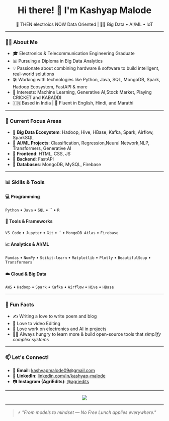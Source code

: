 <h1 align="center">Hi there! 👋 I'm Kashyap Malode</h1>

<p align="center">
  🚀 THEN electroics NOW  Data Oriented | 👨‍💻 Big Data • AI/ML • IoT 
</p>

---

### 👨‍🎓 About Me

- 🎓 Electronics & Telecommunication Engineering Graduate  
- 📊 Pursuing a Diploma in Big Data Analytics  
- 💡 Passionate about combining hardware & software to build intelligent, real-world solutions  
- 🛠️ Working with technologies like Python, Java, SQL, MongoDB, Spark, Hadoop Ecosystem, FastAPI & more  
- 🧠 Interests: Machine Learning, Generative AI,Stock Market, Playing CRICKET and KABADDI
- 🇮🇳 Based in India | 💬 Fluent in English, Hindi, and Marathi

---

### 🧠 Current Focus Areas

- 🔹 **Big Data Ecosystem**: Hadoop, Hive, HBase, Kafka, Spark, Airflow, SparkSQL
- 🔹 **AI/ML Projects**: Classification, Regression,Neural Network,NLP, Transformers, Generative AI  
- 🔹 **Frontend**: HTML, CSS, JS
- 🔹 **Backend**: FastAPI  
- 🔹 **Databases**: MongoDB, MySQL, Firebase 

---

### 📊 Skills & Tools

#### 💻 Programming
`Python` • `Java` • `SQL` • `` • `R`  
#### 🧰 Tools & Frameworks
`VS Code` • `Jupyter` • `Git` • `` • `MongoDB Atlas` • `Firebase`  
#### 📈 Analytics & AI/ML
`Pandas` • `NumPy` • `Scikit-learn` • `Matplotlib` • `Plotly` • `BeautifulSoup` • `Transformers`  
#### ☁️ Cloud & Big Data
`AWS` • `Hadoop` • `Spark` • `Kafka` • `Airflow` • `Hive` • `HBase`  

---

### 📌 Fun Facts

- ✍️ Writing a love to write poem and blog
- 🌿 Love to video Editing 
- 🧪 Love work on  electronics and AI in projects 
- 🧑‍🏫 Always hungry to learn more & build open-source tools that *simplify complex systems*

---

### 📫 Let's Connect!

- 📩 **Email**: kashyapmalode09@gmail.com  
- 💼 **LinkedIn**: [linkedin.com/in/kashyap-malode](https://www.linkedin.com/in/kashyap-malode)  
- 📷 **Instagram (AgriEdits)**: [@agriedits](https://www.instagram.com/kashyap09m/)  

---

<p align="center">
  <img src="https://github-readme-streak-stats.herokuapp.com/?user=YOUR_GITHUB_USERNAME&theme=algolia&hide_border=true" />
</p>

---

> ⚡ *"From models to mindset — No Free Lunch applies everywhere."*
